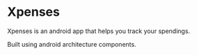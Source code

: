 # Xpenses
Xpenses is an android app that helps you track your spendings.

Built using android architecture components.
